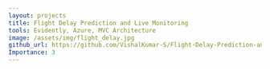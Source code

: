 ```yaml
---
layout: projects
title: Flight Delay Prediction and Live Monitoring
tools: Evidently, Azure, MVC Architecture
image: /assets/img/flight_delay.jpg
github_url: https://github.com/VishalKumar-S/Flight-Delay-Prediction-and-live-Monitoring-with-Azure-Evidently-and-Streamlit-with-MVC-Architecture/blob/main/README.md
Importance: 3
---
```






